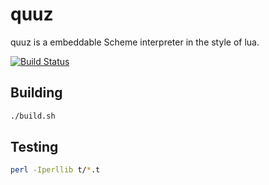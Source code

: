 # quuz

quuz is a embeddable Scheme interpreter in the style of lua.

[![Build Status](https://travis-ci.org/boardwalk/quuz.svg?branch=master)](https://travis-ci.org/boardwalk/quuz)

## Building

```bash
./build.sh
```

## Testing

```bash
perl -Iperllib t/*.t
```

